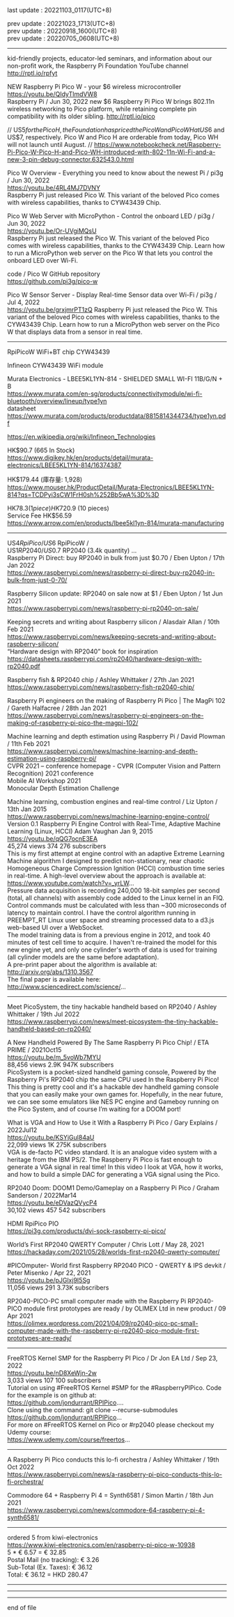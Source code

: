 last update : 20221103_0117(UTC+8)   
  
prev update : 20221023_1713(UTC+8)   
prev update : 20220918_1600(UTC+8)  
prev update : 20220705_0608(UTC+8)  
  
---------------------------------------------  
   
kid-friendly projects, educator-led seminars, and information about our non-profit work, the Raspberry Pi Foundation YouTube channel http://rptl.io/rpfyt

NEW Raspberry Pi Pico W - your $6 wireless microcontroller
  https://youtu.be/QIdyTlmdVW8  
Raspberry Pi / Jun 30, 2022
new $6 Raspberry Pi Pico W brings 802.11n wireless networking to Pico platform, while retaining complete pin compatibility with its older sibling. http://rptl.io/pico  
  
// US$5 for the Pico H, the Foundation has priced the Pico W and Pico WH at US$6 and US$7, respectively. Pico W and Pico H are orderable from today, Pico WH will not launch until August. //
  https://www.notebookcheck.net/Raspberry-Pi-Pico-W-Pico-H-and-Pico-WH-introduced-with-802-11n-Wi-Fi-and-a-new-3-pin-debug-connector.632543.0.html  
    
  
Pico W Overview - Everything you need to know about the newest Pi / pi3g / Jun 30, 2022  
  https://youtu.be/4RL4MJ7DVNY  
Raspberry Pi just released Pico W. This variant of the beloved Pico comes with wireless capabilities, thanks to CYW43439 Chip.  
  
Pico W Web Server with MicroPython - Control the onboard LED / pi3g / Jun 30, 2022  
  https://youtu.be/Or-UVgiMQsU  
Raspberry Pi just released the Pico W. This variant of the beloved Pico comes with wireless capabilities, thanks to the CYW43439 Chip. Learn how to run a MicroPython web server on the Pico W that lets you control the onboard LED over Wi-Fi.  
  
code / Pico W GitHub repository  
  https://github.com/pi3g/pico-w  
  
Pico W Sensor Server - Display Real-time Sensor data over Wi-Fi / pi3g / Jul 4, 2022  
  https://youtu.be/grxjmrPT1zQ
Raspberry Pi just released the Pico W. This variant of the beloved Pico comes with wireless capabilities, thanks to the CYW43439 Chip. Learn how to run a MicroPython web server on the Pico W that displays data from a sensor in real time.  
  


---------------------------------------------  
  
RpiPicoW  WiFi+BT chip CYW43439  
  
Infineon CYW43439 WiFi module  
  
Murata Electronics - LBEE5KL1YN-814 - SHIELDED SMALL WI-FI 11B/G/N + B    
  https://www.murata.com/en-sg/products/connectivitymodule/wi-fi-bluetooth/overview/lineup/type1yn  
datasheet  
  https://www.murata.com/products/productdata/8815814344734/type1yn.pdf  
  
  https://en.wikipedia.org/wiki/Infineon_Technologies  
  
HK$90.7 (665 In Stock)  
  https://www.digikey.hk/en/products/detail/murata-electronics/LBEE5KL1YN-814/16374387  
  
HK$179.44 (庫存量: 1,928)  
  https://www.mouser.hk/ProductDetail/Murata-Electronics/LBEE5KL1YN-814?qs=TCDPyi3sCW1FrH0sh%252Bb5wA%3D%3D  
  
HK$78.3 (1 piece)   
HK$720.9 (10 pieces)   
Service Fee   HK$56.59  
  https://www.arrow.com/en/products/lbee5kl1yn-814/murata-manufacturing  
  
  
  
---------------------------------------------  
  
US$4 RpiPico /  
US$6 RpiPicoW /  
US$1 RP2040 /  
US$0.7 RP2040 (3.4k quantity) ...  
Raspberry Pi Direct: buy RP2040 in bulk from just $0.70 / Eben Upton / 17th Jan 2022  
  https://www.raspberrypi.com/news/raspberry-pi-direct-buy-rp2040-in-bulk-from-just-0-70/  
  
  
  
Raspberry Silicon update: RP2040 on sale now at $1 / Eben Upton / 1st Jun 2021  
  https://www.raspberrypi.com/news/raspberry-pi-rp2040-on-sale/  
  
  
  
Keeping secrets and writing about Raspberry silicon / Alasdair Allan / 10th Feb 2021  
  https://www.raspberrypi.com/news/keeping-secrets-and-writing-about-raspberry-silicon/  
“Hardware design with RP2040” book for inspiration  
  https://datasheets.raspberrypi.com/rp2040/hardware-design-with-rp2040.pdf  
  
  
  
Raspberry fish & RP2040 chip / Ashley Whittaker / 27th Jan 2021  
  https://www.raspberrypi.com/news/raspberry-fish-rp2040-chip/  
  
  
  
Raspberry Pi engineers on the making of Raspberry Pi Pico | The MagPi 102 / Gareth Halfacree / 28th Jan 2021  
  https://www.raspberrypi.com/news/raspberry-pi-engineers-on-the-making-of-raspberry-pi-pico-the-magpi-102/  
  
  
  
Machine learning and depth estimation using Raspberry Pi / David Plowman / 11th Feb 2021  
  https://www.raspberrypi.com/news/machine-learning-and-depth-estimation-using-raspberry-pi/  
    CVPR 2021 – conference homepage - CVPR (Computer Vision and Pattern Recognition) 2021 conference  
    Mobile AI Workshop 2021  
    Monocular Depth Estimation Challenge  
  
  
  
Machine learning, combustion engines and real-time control / Liz Upton / 13th Jan 2015  
  https://www.raspberrypi.com/news/machine-learning-engine-control/  
Version 0.1 Raspberry Pi Engine Control with Real-Time, Adaptive Machine Learning (Linux, HCCI)		Adam Vaughan Jan 9, 2015  
https://youtu.be/qQG7ocnE3EA  
45,274 views		374		276 subscribers  
This is my first attempt at engine control with an adaptive Extreme Learning Machine algorithm I designed to predict non-stationary, near chaotic Homogeneous Charge Compression Ignition (HCCI) combustion time series in real-time.  A high-level overview about the approach is available at:  
  https://www.youtube.com/watch?v=_yrLW...  
Pressure data acquisition is recording 240,000 18-bit samples per second (total, all channels) with assembly code added to the Linux kernel in an FIQ.  Control commands must be calculated with less than ~300 microseconds of latency to maintain control.  I have the control algorithm running in PREEMPT_RT Linux user space and streaming processed data to a d3.js web-based UI over a WebSocket.  
The model training data is from a previous engine in 2012, and took 40 minutes of test cell time to acquire.  I haven't re-trained the model for this new engine yet, and only one cylinder's worth of data is used for training (all cylinder models are the same before adaptation).  
A pre-print paper about the algorithm is available at:  
  http://arxiv.org/abs/1310.3567  
The final paper is available here:  
  http://www.sciencedirect.com/science/...  
  
  
  
---------------------------------------------  
    
Meet PicoSystem, the tiny hackable handheld based on RP2040 / Ashley Whittaker / 19th Jul 2022  
  https://www.raspberrypi.com/news/meet-picosystem-the-tiny-hackable-handheld-based-on-rp2040/  
  
  
A New Handheld Powered By The Same Raspberry Pi Pico Chip! / ETA PRIME / 2021Oct15   
https://youtu.be/m_5voWb7MYU  
88,456 views		2.9K		947K subscribers  
PicoSystem is a pocket-sized handheld gaming console, Powered by the Raspberry Pi's RP2040 chip the same CPU used In the Raspberry Pi Pico!  
This thing is pretty cool and it's a  hackable dev handheld gaming console that you can easily make your own games for. Hopefully, in the near future, we can see some emulators like NES PC engine and Gameboy running on the Pico System, and of course I’m waiting for a DOOM port!  
  
  
What is VGA and How to Use it With a Raspberry Pi Pico / Gary Explains / 2022Jul12   
https://youtu.be/KSYjGul84aU  
22,099 views		1K		275K subscribers  
VGA is de-facto PC video standard. It is an analogue video system with a heritage from the IBM PS/2. The Raspberry Pi Pico is fast enough to generate a VGA signal in real time! In this video I look at VGA, how it works, and how to build a simple DAC for generating a VGA signal using the Pico.  
  
  
RP2040 Doom: DOOM1 Demo/Gameplay on a Raspberry Pi Pico / Graham Sanderson / 2022Mar14   
https://youtu.be/eDVazQVycP4  
30,102 views		457		542 subscribers  
  
HDMI RpiPico PIO   
  https://pi3g.com/products/dvi-sock-raspberry-pi-pico/  
    
World’s First RP2040 QWERTY Computer / Chris Lott / May 28, 2021  
  https://hackaday.com/2021/05/28/worlds-first-rp2040-qwerty-computer/  
  
#PICOmputer​- World first Raspberry RP2040 PICO - QWERTY & IPS devkit / Peter Misenko / Apr 22, 2021  
https://youtu.be/pJGlxj9I5Sg  
11,056 views		291		3.73K subscribers  
  
  
RP2040-PICO-PC small computer made with the Raspberry Pi RP2040-PICO module first prototypes are ready / by OLIMEX Ltd in new product / 09 Apr 2021   
  https://olimex.wordpress.com/2021/04/09/rp2040-pico-pc-small-computer-made-with-the-raspberry-pi-rp2040-pico-module-first-prototypes-are-ready/  
  
  
---------------------------------------------  
  
FreeRTOS Kernel SMP for the Raspberry PI Pico / Dr Jon EA Ltd / Sep 23, 2022  
https://youtu.be/nD8XeWjn-2w  
3,033 views		107		100 subscribers  
Tutorial on using #FreeRTOS Kernel #SMP for the #RaspberryPIPico. Code for the example is on github at:   
  https://github.com/jondurrant/RPIPico....  
Clone using the command: git clone --recurse-submodules   
  https://github.com/jondurrant/RPIPico...  
For more on #FreeRTOS Kernel on Pico or #rp2040 please checkout my Udemy course:   
  https://www.udemy.com/course/freertos...  
  
  
---------------------------------------------  
  
A Raspberry Pi Pico conducts this lo-fi orchestra / Ashley Whittaker / 19th Oct 2022  
  https://www.raspberrypi.com/news/a-raspberry-pi-pico-conducts-this-lo-fi-orchestra/  
  
  
Commodore 64 + Raspberry Pi 4 = Synth6581 / Simon Martin / 18th Jun 2021  
  https://www.raspberrypi.com/news/commodore-64-raspberry-pi-4-synth6581/  
  
  
---------------------------------------------  
  
ordered 5 from kiwi-electronics  
  https://www.kiwi-electronics.com/en/raspberry-pi-pico-w-10938  
5 * € 6.57 = € 32.85  
Postal Mail (no tracking):  € 3.26  
Sub-Total (Ex. Taxes):  € 36.12  
Total:  € 36.12 = HKD 280.47  
  
---------------------------------------------  
    
---------------------------------------------  

---------------------------------------------  
end of file
